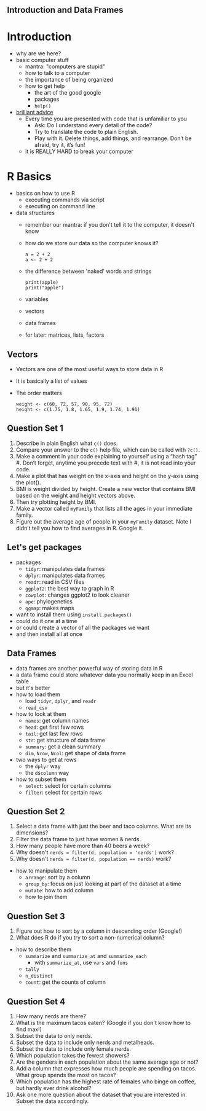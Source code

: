Introduction and Data Frames
---

# Introduction
- why are we here?
- basic computer stuff
	- mantra: "computers are stupid"
	- how to talk to a computer
	- the importance of being organized
	- how to get help
		- the art of the good google
		- packages
		- `help()`		
- [brilliant advice](http://cierareports.org/blog/2013/10/18/rCourse2013/)
	- Every time you are presented with code that is unfamiliar to you
		- Ask: Do I understand every detail of the code?
		- Try to translate the code to plain English.
		- Play with it. Delete things, add things, and rearrange. Don’t be afraid, try it, it’s fun!
	- it is REALLY HARD to break your computer

# R Basics
- basics on how to use R
	- executing commands via script
	- executing on command line		
- data structures
	- remember our mantra: if you don't tell it to the computer, it doesn't know
	- how do we store our data so the computer knows it?
	
		```
		a = 2 + 2
		a <- 2 + 2
		```
	- the difference between 'naked' words and strings
	
		```
		print(apple)
		print("apple")
		```
	- variables
	- vectors
	- data frames
	- for later: matrices, lists, factors

##  Vectors
- Vectors are one of the most useful ways to store data in R
- It is basically a list of values
- The order matters

	```
	weight <- c(60, 72, 57, 90, 95, 72)
	height <- c(1.75, 1.8, 1.65, 1.9, 1.74, 1.91)
	```
	
## Question Set 1

1. Describe in plain English what `c()` does.
2. Compare your answer to the `c()` help file, which can be called with `?c()`.
3. Make a comment in your code explaining to yourself using a “hash tag” #. Don’t forget, anytime you precede text with #, it is not read into your code.
4. Make a plot that has weight on the x-axis and height on the y-axis using the plot().
5. BMI is weight divided by height. Create a new vector that contains BMI based on the weight and height vectors above.
6. Then try plotting height by BMI.
7. Make a vector called `myFamily` that lists all the ages in your immediate family.
8. Figure out the average age of people in your `myFamily` dataset. Note I didn’t tell you how to find averages in R. Google it.
	
## Let's get packages

- packages
	- `tidyr`: manipulates data frames
	- `dplyr`: manipulates data frames
	- `readr`: read in CSV files
	- `ggplot2`: the best way to graph in R
	- `cowplot`: changes ggplot2 to look cleaner
	- `ape`: phylogenetics
	- `ggmap`: makes maps
- want to install them using `install.packages()`
- could do it one at a time
- or could create a vector of all the packages we want
- and then install all at once

## Data Frames
- data frames are another powerful way of storing data in R
- a data frame could store whatever data you normally keep in an Excel table
- but it's better
- how to load them
	- load `tidyr`, `dplyr`, and `readr`
	- `read_csv`
- how to look at them
	- `names`: get column names
	- `head`: get first few rows
	- `tail`: get last few rows
	- `str`: get structure of data frame
	- `summary`: get a clean summary
	- `dim`, `Nrow`, `Ncol`: get shape of data frame
- two ways to get at rows
	- the `dplyr` way 
	- the `d$column` way
- how to subset them
	- `select`: select for certain columns
	- `filter`: select for certain rows
	
## Question Set 2

1. Select a data frame with just the beer and taco columns. What are its dimensions?
2. Filter the data frame to just have women & nerds.
3. How many people have more than 40 beers a week?
4. Why doesn't `nerds = filter(d, population = 'nerds')` work?
5. Why doesn't `nerds = filter(d, population == nerds)` work?

- how to manipulate them
	- `arrange`: sort by a column
	- `group_by`: focus on just looking at part of the dataset at a time
	- `mutate`: how to add column
	- how to join them
	
## Question Set 3
1. Figure out how to sort by a column in descending order (Google!)
2. What does R do if you try to sort a non-numerical column?
		
- how to describe them
	- `summarize` and `summarize_at` and `summarize_each`
		- with `summarize_at`, use `vars` and `funs`
	- `tally`
	- `n_distinct`
	- `count`: get the counts of column
	
## Question Set 4
1. How many nerds are there?
2. What is the maximum tacos eaten? (Google if you don't know how to find max!)
3. Subset the data to only nerds.
4. Subset the data to include only nerds and metalheads.
5. Subset the data to include only female nerds.
6. Which population takes the fewest showers?
7. Are the genders in each population about the same average age or not?
8. Add a column that expresses how much people are spending on tacos. What group spends the most on tacos?
9. Which population has the highest rate of females who binge on coffee, but hardly ever drink alcohol?
10. Ask one more question about the dataset that you are interested in. Subset the data accordingly.
